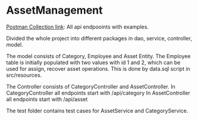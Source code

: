 # AssetManagement
[Postman Collection link](https://www.getpostman.com/collections/aa5510e6ecdeeb2ed08f): All api endpooints with examples.

Divided the whole project into different packages in dao, service, controller, model.

The model consists of Category, Employee and Asset Entity. The Employee table is initially populated with two values with id 1 and 2, which can be used for assign, recover asset operations. This is done by data.sql script in src/resources.

The Controller consists of CategoryController and AssetController.
In CategoryController all endpoints start with /api/category
In AssetController all endpoints start with /api/asset

The test folder contains test cases for AssetService and CategoryService.
